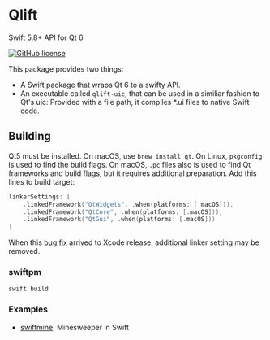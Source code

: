 # Qlift
Swift 5.8+ API for Qt 6

[![GitHub license](https://img.shields.io/badge/license-MIT-blue.svg)](https://raw.githubusercontent.com/Longhanks/qlift-swift-example/master/LICENSE)

This package provides two things:

 - A Swift package that wraps Qt 6 to a swifty API.
 - An executable called `qlift-uic`, that can be used in a similiar fashion to Qt's uic: Provided with a file path, it compiles *.ui files to native Swift code.

## Building

Qt5 must be installed. On macOS, use `brew install qt`. On Linux, `pkgconfig` is used to find the build flags. On macOS, `.pc` files also is used to find Qt frameworks and build flags, but it requires additional preparation. Add this lines to build target:

```swift
linkerSettings: [
    .linkedFramework("QtWidgets", .when(platforms: [.macOS])),
    .linkedFramework("QtCore", .when(platforms: [.macOS])),
    .linkedFramework("QtGui", .when(platforms: [.macOS]))
]
```
When this [bug fix](https://github.com/apple/swift-package-manager/pull/3801) arrived to Xcode release, additional linker setting may be removed.

### swiftpm

`swift build`

### Examples

 - [swiftmine](https://github.com/MatuaDoc/swiftmine "swiftmine"): Minesweeper in Swift
